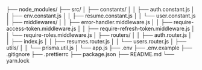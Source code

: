 ├── node_modules/
├── src/
│   ├── constants/
│   │   ├── auth.constant.js
│   │   ├── env.constant.js
│   │   ├── resume.constant.js
│   │   └── user.constant.js
│   ├── middlewares/
│   │   ├── error-handler.middleware.js
│   │   ├── require-access-token.middleware.js
│   │   ├── require-refresh-token.middleware.js
│   │   └── require-roles.middleware.js
│   ├── routers/
│   │   ├── auth.router.js
│   │   ├── index.js
│   │   ├── resumes.router.js
│   │   └── users.router.js
│   ├── utils/
│   │   └── prisma.util.js
│   └── app.js
├── .env
├── .env.example
├── .gitignore
├── .prettierrc
├── package.json
├── README.md
└── yarn.lock